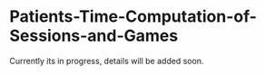 # Patients-Time-Computation-of-Sessions-and-Games
Currently its in progress, details will be added soon.
